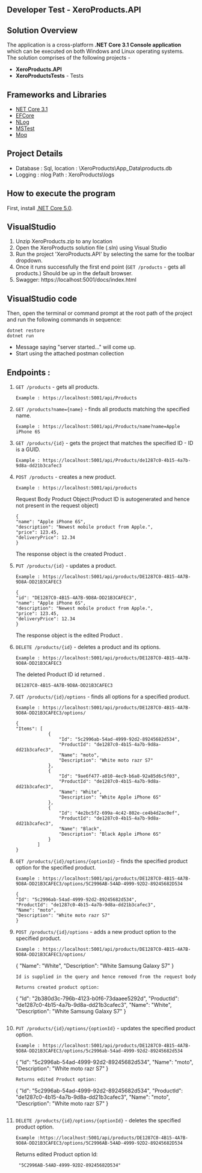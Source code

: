 ##  Developer Test - XeroProducts.API


## Solution Overview
The application is a cross-platform **.NET Core 3.1 Console application** which can be executed on both Windows and Linux operating systems.  
The solution comprises of the following projects - 

- **XeroProducts.API** 
- **XeroProductsTests** -  Tests

## Frameworks and Libraries
- [NET Core 3.1](https://docs.microsoft.com/en-us/aspnet/core/release-notes/aspnetcore-3.1?view=aspnetcore-3.1)
- [EFCore](https://github.com/dotnet/efcore)
- [NLog](https://github.com/NLog/NLog)
- [MSTest](https://docs.microsoft.com/en-us/dotnet/core/testing/unit-testing-with-mstest)
- [Moq](https://github.com/moq/moq4)

## Project Details
 - Database : Sql, location : \XeroProducts\App_Data\products.db
 - Logging : nlog Path : XeroProducts\logs




## How to execute the program

First, install [.NET Core 5.0](https://dotnet.microsoft.com/download/dotnet/5.0). 



## VisualStudio 

1. Unzip XeroProducts.zip to any location
2. Open the XeroProducts solution file (.sln) using Visual Studio 
3. Run the project 'XeroProducts.API' by selecting the same for the toolbar dropdown.
4. Once it runs successfully the first end point (`GET /products` - gets all products.) Should be up in the default browser.
5. Swagger: https://localhost:5001/docs/index.html

## VisualStudio code

Then, open the terminal or command prompt at the root path of the project  and run the following commands in sequence:

```
dotnet restore
dotnet run
```
- Message saying "server started..." will come up.
- Start using the attached postman collection

## Endpoints : 

1. `GET /products` - gets all products.
	```
	Example : https://localhost:5001/api/Products
	```

2. `GET /products?name={name}` - finds all products matching the specified name.
	```
	Example : https://localhost:5001/api/Products/name?name=Apple iPhone 6S
	```

3. `GET /products/{id}` - gets the project that matches the specified ID - ID is a GUID.
	```
	Example : https://localhost:5001/api/Products/de1287c0-4b15-4a7b-9d8a-dd21b3cafec3
	```

4. `POST /products` - creates a new product.
	```
	Example : https://localhost:5001/api/products
	```

	Request Body Product Object:(Product ID is autogenerated and hence not present in the request object)
	```
	{
    "name": "Apple iPhone 6S",
    "description": "Newest mobile product from Apple.",
    "price": 123.45,
    "deliveryPrice": 12.34
	}
	```
	The response object is the created Product .

5. `PUT /products/{id}` - updates a product.
	```
	Example : https://localhost:5001/api/products/DE1287C0-4B15-4A7B-9D8A-DD21B3CAFEC3
	```
	```
	{
    "id": "DE1287C0-4B15-4A7B-9D8A-DD21B3CAFEC3",
    "name": "Apple iPhone 6S",
    "description": "Newest mobile product from Apple.",
    "price": 123.45,
    "deliveryPrice": 12.34
	}
	```
	The response object is the edited Product .

6. `DELETE /products/{id}` - deletes a product and its options.
	```
	Example : https://localhost:5001/api/products/DE1287C0-4B15-4A7B-9D8A-DD21B3CAFEC3
	```

	The deleted Product ID id returned .
	```
	DE1287C0-4B15-4A7B-9D8A-DD21B3CAFEC3
	```

7. `GET /products/{id}/options` - finds all options for a specified product.
	```
	Example : https://localhost:5001/api/products/DE1287C0-4B15-4A7B-9D8A-DD21B3CAFEC3/options/
	```
	```
	{
    "Items": [
				{
					"Id": "5c2996ab-54ad-4999-92d2-89245682d534",
					"ProductId": "de1287c0-4b15-4a7b-9d8a-dd21b3cafec3",
					"Name": "moto",
					"Description": "White moto razr S7"
				},
				{
					"Id": "9ae6f477-a010-4ec9-b6a8-92a85d6c5f03",
					"ProductId": "de1287c0-4b15-4a7b-9d8a-dd21b3cafec3",
					"Name": "White",
					"Description": "White Apple iPhone 6S"
				},
				{
					"Id": "4e2bc5f2-699a-4c42-802e-ce4b4d2ac0ef",
					"ProductId": "de1287c0-4b15-4a7b-9d8a-dd21b3cafec3",
					"Name": "Black",
					"Description": "Black Apple iPhone 6S"
				}
			]
	}
	```

8. `GET /products/{id}/options/{optionId}` - finds the specified product option for the specified product.
	```
	Example : https://localhost:5001/api/products/DE1287C0-4B15-4A7B-9D8A-DD21B3CAFEC3/options/5C2996AB-54AD-4999-92D2-89245682D534
	```
	```
	{
    "Id": "5c2996ab-54ad-4999-92d2-89245682d534",
    "ProductId": "de1287c0-4b15-4a7b-9d8a-dd21b3cafec3",
    "Name": "moto",
    "Description": "White moto razr S7"
	}
	```

9. `POST /products/{id}/options` - adds a new product option to the specified product.
	```
	Example : https://localhost:5001/api/products/DE1287C0-4B15-4A7B-9D8A-DD21B3CAFEC3/options/
	```
	{
    "Name": "White",
    "Description": "White Samsung Galaxy S7"
	}
	```
	Id is supplied in the query and hence removed from the request body

	Returns created product option:
	```
	{
    "Id": "2b380d3c-796b-4123-b0f6-73daaee5292d",
    "ProductId": "de1287c0-4b15-4a7b-9d8a-dd21b3cafec3",
    "Name": "White",
    "Description": "White Samsung Galaxy S7"
	}
	```
10. `PUT /products/{id}/options/{optionId}` - updates the specified product option.
	```
	Example : https://localhost:5001/api/products/DE1287C0-4B15-4A7B-9D8A-DD21B3CAFEC3/options/5c2996ab-54ad-4999-92d2-89245682d534
	```
	{
    "Id": "5c2996ab-54ad-4999-92d2-89245682d534",
    "Name": "moto",
    "Description": "White moto razr S7"
	}
	```
	Returns edited Product option:
	```
	{
    "Id": "5c2996ab-54ad-4999-92d2-89245682d534",
    "ProductId": "de1287c0-4b15-4a7b-9d8a-dd21b3cafec3",
    "Name": "moto",
    "Description": "White moto razr S7"
	}
	```
11. `DELETE /products/{id}/options/{optionId}` - deletes the specified product option.
	```
	Example :https://localhost:5001/api/products/DE1287C0-4B15-4A7B-9D8A-DD21B3CAFEC3/options/5C2996AB-54AD-4999-92D2-89245682D534
	```

	Returns edited Product option Id:
	```
	 "5C2996AB-54AD-4999-92D2-89245682D534"
    ````